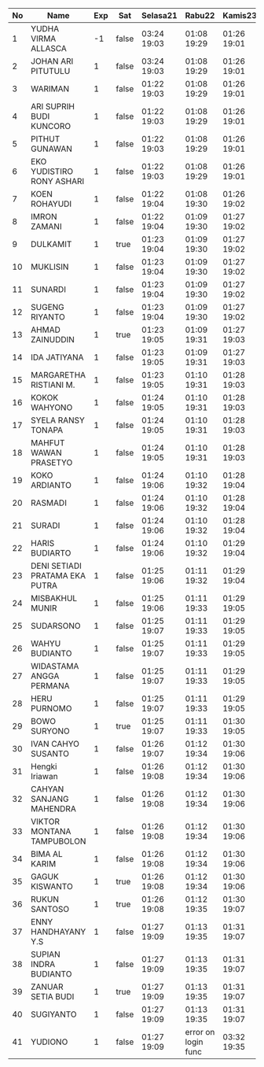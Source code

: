 | No | Name | Exp | Sat | Selasa21 | Rabu22 | Kamis23 | Jumat24 |
|-----|-----|-----|-----|-----|-----|-----|-----|
| 1 | YUDHA VIRMA ALLASCA | -1 | false | 03:24 19:03 | 01:08 19:29 | 01:26 19:01 | 01:03 - |
| 2 | JOHAN ARI PITUTULU | 1 | false | 03:24 19:03 | 01:08 19:29 | 01:26 19:01 | 01:03 - |
| 3 | WARIMAN | 1 | false | 01:22 19:03 | 01:08 19:29 | 01:26 19:01 | 01:03 - |
| 4 | ARI SUPRIH BUDI KUNCORO | 1 | false | 01:22 19:03 | 01:08 19:29 | 01:26 19:01 | 01:03 - |
| 5 | PITHUT GUNAWAN | 1 | false | 01:22 19:03 | 01:08 19:29 | 01:26 19:01 | 01:03 - |
| 6 | EKO YUDISTIRO RONY ASHARI | 1 | false | 01:22 19:03 | 01:08 19:29 | 01:26 19:01 | 01:03 - |
| 7 | KOEN ROHAYUDI | 1 | false | 01:22 19:04 | 01:08 19:30 | 01:26 19:02 | 01:03 - |
| 8 | IMRON ZAMANI | 1 | false | 01:22 19:04 | 01:09 19:30 | 01:27 19:02 | 01:04 - |
| 9 | DULKAMIT | 1 | true | 01:23 19:04 | 01:09 19:30 | 01:27 19:02 | 01:04 - |
| 10 | MUKLISIN | 1 | false | 01:23 19:04 | 01:09 19:30 | 01:27 19:02 | 01:04 - |
| 11 | SUNARDI | 1 | false | 01:23 19:04 | 01:09 19:30 | 01:27 19:02 | 01:04 - |
| 12 | SUGENG RIYANTO | 1 | false | 01:23 19:04 | 01:09 19:30 | 01:27 19:02 | 01:04 - |
| 13 | AHMAD ZAINUDDIN | 1 | true | 01:23 19:05 | 01:09 19:31 | 01:27 19:03 | 01:04 - |
| 14 | IDA JATIYANA | 1 | false | 01:23 19:05 | 01:09 19:31 | 01:27 19:03 | 01:04 - |
| 15 | MARGARETHA RISTIANI M. | 1 | false | 01:23 19:05 | 01:10 19:31 | 01:28 19:03 | 01:05 - |
| 16 | KOKOK WAHYONO | 1 | false | 01:24 19:05 | 01:10 19:31 | 01:28 19:03 | 01:05 - |
| 17 | SYELA RANSY TONAPA | 1 | false | 01:24 19:05 | 01:10 19:31 | 01:28 19:03 | 01:05 - |
| 18 | MAHFUT WAWAN PRASETYO | 1 | false | 01:24 19:05 | 01:10 19:31 | 01:28 19:03 | 01:05 - |
| 19 | KOKO ARDIANTO | 1 | false | 01:24 19:06 | 01:10 19:32 | 01:28 19:04 | 01:05 - |
| 20 | RASMADI | 1 | false | 01:24 19:06 | 01:10 19:32 | 01:28 19:04 | 01:05 - |
| 21 | SURADI | 1 | false | 01:24 19:06 | 01:10 19:32 | 01:28 19:04 | 01:05 - |
| 22 | HARIS BUDIARTO | 1 | false | 01:24 19:06 | 01:10 19:32 | 01:29 19:04 | 01:06 - |
| 23 | DENI SETIADI PRATAMA EKA PUTRA | 1 | false | 01:25 19:06 | 01:11 19:32 | 01:29 19:04 | 01:06 - |
| 24 | MISBAKHUL MUNIR | 1 | false | 01:25 19:06 | 01:11 19:33 | 01:29 19:05 | 01:06 - |
| 25 | SUDARSONO | 1 | false | 01:25 19:07 | 01:11 19:33 | 01:29 19:05 | 01:06 - |
| 26 | WAHYU BUDIANTO | 1 | false | 01:25 19:07 | 01:11 19:33 | 01:29 19:05 | 01:06 - |
| 27 | WIDASTAMA ANGGA PERMANA | 1 | false | 01:25 19:07 | 01:11 19:33 | 01:29 19:05 | 01:06 - |
| 28 | HERU PURNOMO | 1 | false | 01:25 19:07 | 01:11 19:33 | 01:29 19:05 | 01:06 - |
| 29 | BOWO SURYONO | 1 | true | 01:25 19:07 | 01:11 19:33 | 01:30 19:05 | 01:07 - |
| 30 | IVAN CAHYO SUSANTO | 1 | false | 01:26 19:07 | 01:12 19:34 | 01:30 19:06 | 01:07 - |
| 31 | Hengki Iriawan | 1 | false | 01:26 19:08 | 01:12 19:34 | 01:30 19:06 | 01:07 - |
| 32 | CAHYAN SANJANG MAHENDRA | 1 | false | 01:26 19:08 | 01:12 19:34 | 01:30 19:06 | 01:07 - |
| 33 | VIKTOR MONTANA TAMPUBOLON | 1 | false | 01:26 19:08 | 01:12 19:34 | 01:30 19:06 | 01:07 - |
| 34 | BIMA AL KARIM | 1 | false | 01:26 19:08 | 01:12 19:34 | 01:30 19:06 | 01:07 - |
| 35 | GAGUK KISWANTO | 1 | true | 01:26 19:08 | 01:12 19:34 | 01:30 19:06 | 01:07 - |
| 36 | RUKUN SANTOSO | 1 | true | 01:26 19:08 | 01:12 19:35 | 01:30 19:07 | 01:08 - |
| 37 | ENNY HANDHAYANY Y.S | 1 | false | 01:27 19:09 | 01:13 19:35 | 01:31 19:07 | 01:08 - |
| 38 | SUPIAN INDRA BUDIANTO | 1 | false | 01:27 19:09 | 01:13 19:35 | 01:31 19:07 | 01:08 - |
| 39 | ZANUAR SETIA BUDI | 1 | true | 01:27 19:09 | 01:13 19:35 | 01:31 19:07 | 01:08 - |
| 40 | SUGIYANTO | 1 | false | 01:27 19:09 | 01:13 19:35 | 01:31 19:07 | 01:08 - |
| 41 | YUDIONO | 1 | false | 01:27 19:09 | error on login func | 03:32 19:35 | 01:31 19:07 | 01:08 - |
